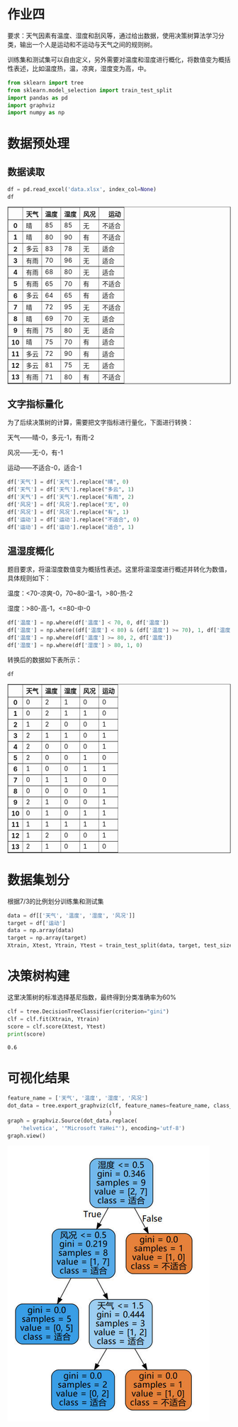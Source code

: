 # 作业四
要求：天气因素有温度、湿度和刮风等，通过给出数据，使用决策树算法学习分类，输出一个人是运动和不运动与天气之间的规则树。

训练集和测试集可以自由定义，另外需要对温度和湿度进行概化，将数值变为概括性表述，比如温度热，温，凉爽，湿度变为高，中。


```python
from sklearn import tree
from sklearn.model_selection import train_test_split
import pandas as pd
import graphviz
import numpy as np
```

# 数据预处理

## 数据读取


```python
df = pd.read_excel('data.xlsx', index_col=None)
df
```

<table border="1" class="dataframe">
  <thead>
    <tr style="text-align: right;">
      <th></th>
      <th>天气</th>
      <th>温度</th>
      <th>湿度</th>
      <th>风况</th>
      <th>运动</th>
    </tr>
  </thead>
  <tbody>
    <tr>
      <th>0</th>
      <td>晴</td>
      <td>85</td>
      <td>85</td>
      <td>无</td>
      <td>不适合</td>
    </tr>
    <tr>
      <th>1</th>
      <td>晴</td>
      <td>80</td>
      <td>90</td>
      <td>有</td>
      <td>不适合</td>
    </tr>
    <tr>
      <th>2</th>
      <td>多云</td>
      <td>83</td>
      <td>78</td>
      <td>无</td>
      <td>适合</td>
    </tr>
    <tr>
      <th>3</th>
      <td>有雨</td>
      <td>70</td>
      <td>96</td>
      <td>无</td>
      <td>适合</td>
    </tr>
    <tr>
      <th>4</th>
      <td>有雨</td>
      <td>68</td>
      <td>80</td>
      <td>无</td>
      <td>适合</td>
    </tr>
    <tr>
      <th>5</th>
      <td>有雨</td>
      <td>65</td>
      <td>70</td>
      <td>有</td>
      <td>不适合</td>
    </tr>
    <tr>
      <th>6</th>
      <td>多云</td>
      <td>64</td>
      <td>65</td>
      <td>有</td>
      <td>适合</td>
    </tr>
    <tr>
      <th>7</th>
      <td>晴</td>
      <td>72</td>
      <td>95</td>
      <td>无</td>
      <td>不适合</td>
    </tr>
    <tr>
      <th>8</th>
      <td>晴</td>
      <td>69</td>
      <td>70</td>
      <td>无</td>
      <td>适合</td>
    </tr>
    <tr>
      <th>9</th>
      <td>有雨</td>
      <td>75</td>
      <td>80</td>
      <td>无</td>
      <td>适合</td>
    </tr>
    <tr>
      <th>10</th>
      <td>晴</td>
      <td>75</td>
      <td>70</td>
      <td>有</td>
      <td>适合</td>
    </tr>
    <tr>
      <th>11</th>
      <td>多云</td>
      <td>72</td>
      <td>90</td>
      <td>有</td>
      <td>适合</td>
    </tr>
    <tr>
      <th>12</th>
      <td>多云</td>
      <td>81</td>
      <td>75</td>
      <td>无</td>
      <td>适合</td>
    </tr>
    <tr>
      <th>13</th>
      <td>有雨</td>
      <td>71</td>
      <td>80</td>
      <td>有</td>
      <td>不适合</td>
    </tr>
  </tbody>
</table>




## 文字指标量化
为了后续决策树的计算，需要把文字指标进行量化，下面进行转换：

天气——晴-0，多元-1，有雨-2

风况——无-0，有-1

运动——不适合-0，适合-1


```python
df['天气'] = df['天气'].replace("晴", 0)
df['天气'] = df['天气'].replace("多云", 1)
df['天气'] = df['天气'].replace("有雨", 2)
df['风况'] = df['风况'].replace("无", 0)
df['风况'] = df['风况'].replace("有", 1)
df['运动'] = df['运动'].replace("不适合", 0)
df['运动'] = df['运动'].replace("适合", 1)
```

## 温湿度概化
题目要求，将温湿度数值变为概括性表述。这里将温湿度进行概述并转化为数值，具体规则如下：

温度：<70-凉爽-0，70~80-温-1，>80-热-2

湿度：>80-高-1，<=80-中-0


```python
df['温度'] = np.where(df['温度'] < 70, 0, df['温度'])
df['温度'] = np.where((df['温度'] < 80) & (df['温度'] >= 70), 1, df['温度'])
df['温度'] = np.where(df['温度'] >= 80, 2, df['温度'])
df['湿度'] = np.where(df['湿度'] > 80, 1, 0)
```

转换后的数据如下表所示：


```python
df
```

<table border="1" class="dataframe">
  <thead>
    <tr style="text-align: right;">
      <th></th>
      <th>天气</th>
      <th>温度</th>
      <th>湿度</th>
      <th>风况</th>
      <th>运动</th>
    </tr>
  </thead>
  <tbody>
    <tr>
      <th>0</th>
      <td>0</td>
      <td>2</td>
      <td>1</td>
      <td>0</td>
      <td>0</td>
    </tr>
    <tr>
      <th>1</th>
      <td>0</td>
      <td>2</td>
      <td>1</td>
      <td>1</td>
      <td>0</td>
    </tr>
    <tr>
      <th>2</th>
      <td>1</td>
      <td>2</td>
      <td>0</td>
      <td>0</td>
      <td>1</td>
    </tr>
    <tr>
      <th>3</th>
      <td>2</td>
      <td>1</td>
      <td>1</td>
      <td>0</td>
      <td>1</td>
    </tr>
    <tr>
      <th>4</th>
      <td>2</td>
      <td>0</td>
      <td>0</td>
      <td>0</td>
      <td>1</td>
    </tr>
    <tr>
      <th>5</th>
      <td>2</td>
      <td>0</td>
      <td>0</td>
      <td>1</td>
      <td>0</td>
    </tr>
    <tr>
      <th>6</th>
      <td>1</td>
      <td>0</td>
      <td>0</td>
      <td>1</td>
      <td>1</td>
    </tr>
    <tr>
      <th>7</th>
      <td>0</td>
      <td>1</td>
      <td>1</td>
      <td>0</td>
      <td>0</td>
    </tr>
    <tr>
      <th>8</th>
      <td>0</td>
      <td>0</td>
      <td>0</td>
      <td>0</td>
      <td>1</td>
    </tr>
    <tr>
      <th>9</th>
      <td>2</td>
      <td>1</td>
      <td>0</td>
      <td>0</td>
      <td>1</td>
    </tr>
    <tr>
      <th>10</th>
      <td>0</td>
      <td>1</td>
      <td>0</td>
      <td>1</td>
      <td>1</td>
    </tr>
    <tr>
      <th>11</th>
      <td>1</td>
      <td>1</td>
      <td>1</td>
      <td>1</td>
      <td>1</td>
    </tr>
    <tr>
      <th>12</th>
      <td>1</td>
      <td>2</td>
      <td>0</td>
      <td>0</td>
      <td>1</td>
    </tr>
    <tr>
      <th>13</th>
      <td>2</td>
      <td>1</td>
      <td>0</td>
      <td>1</td>
      <td>0</td>
    </tr>
  </tbody>
</table>


# 数据集划分
根据7/3的比例划分训练集和测试集


```python
data = df[['天气', '温度', '湿度', '风况']]
target = df['运动']
data = np.array(data)
target = np.array(target)
Xtrain, Xtest, Ytrain, Ytest = train_test_split(data, target, test_size=0.3)
```

# 决策树构建
这里决策树的标准选择基尼指数，最终得到分类准确率为60%


```python
clf = tree.DecisionTreeClassifier(criterion="gini")
clf = clf.fit(Xtrain, Ytrain)
score = clf.score(Xtest, Ytest)
print(score)
```

    0.6


# 可视化结果


```python
feature_name = ['天气', '温度', '湿度', '风况']
dot_data = tree.export_graphviz(clf, feature_names=feature_name, class_names=["不适合", "适合"], filled=True, rounded=True
                                )
graph = graphviz.Source(dot_data.replace(
    'helvetica', '"Microsoft YaHei"'), encoding='utf-8')
graph.view()
```

![image-20220501214709164](决策树可视化结果.jpg)


